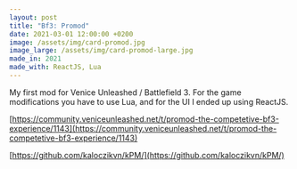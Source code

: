 ```yaml
---
layout: post
title: "Bf3: Promod"
date: 2021-03-01 12:00:00 +0200
image: /assets/img/card-promod.jpg
image_large: /assets/img/card-promod-large.jpg
made_in: 2021
made_with: ReactJS, Lua
---
```


My first mod for Venice Unleashed / Battlefield 3. For the game modifications you have to use Lua, and for the UI I ended up using ReactJS.

[https://community.veniceunleashed.net/t/promod-the-competetive-bf3-experience/1143](https://community.veniceunleashed.net/t/promod-the-competetive-bf3-experience/1143)

[https://github.com/kaloczikvn/kPM/](https://github.com/kaloczikvn/kPM/)
